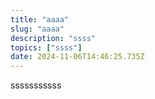 ```yaml
---
title: "aaaa"
slug: "aaaa"
description: "ssss"
topics: ["ssss"]
date: 2024-11-06T14:46:25.735Z
---
```


<p>sssssssssss</p>